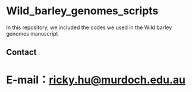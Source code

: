 # Wild_barley_genomes_scripts

In this repository, we included the codes we used in the Wild barley genomes manuscript

## Contact

# E-mail：ricky.hu@murdoch.edu.au 
